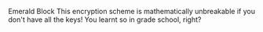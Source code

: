 Emerald Block
This encryption scheme is mathematically unbreakable if you don't have all the keys! You learnt so in grade school, right?
